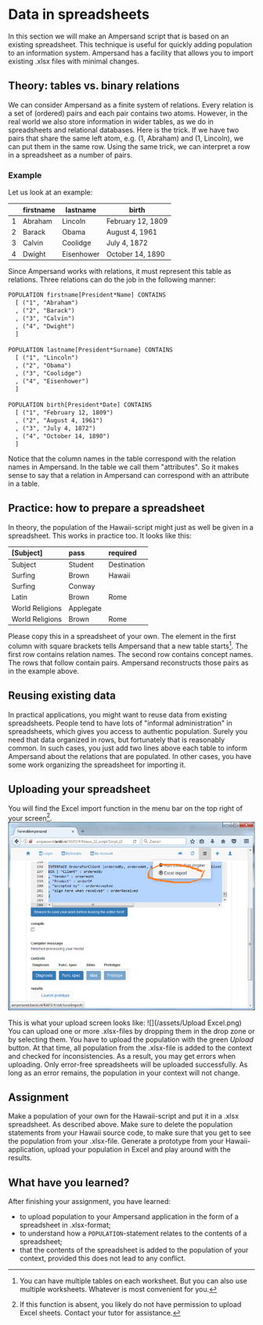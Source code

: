 # Data in spreadsheets

In this section we will make an Ampersand script that is based on an existing spreadsheet. This technique is useful for quickly adding population to an information system. Ampersand has a facility that allows you to import existing .xlsx files with minimal changes.

## Theory: tables vs. binary relations

We can consider Ampersand as a finite system of relations. Every relation is a set of \(ordered\) pairs and each pair contains two atoms. However, in the real world we also store information in wider tables, as we do in spreadsheets and relational databases. Here is the trick. If we have two pairs that share the same left atom, e.g. \(1, Abraham\) and \(1, Lincoln\), we can put them in the same row. Using the same trick, we can interpret a row in a spreadsheet as a number of pairs.

### Example

Let us look at an example:

|  | firstname | lastname | birth |
| --- | --- | --- | --- |
| 1 | Abraham | Lincoln | February 12, 1809 |
| 2 | Barack | Obama | August 4, 1961 |
| 3 | Calvin | Coolidge | July 4, 1872 |
| 4 | Dwight | Eisenhower | October 14, 1890 |

Since Ampersand works with relations, it must represent this table as relations. Three relations can do the job in the following manner:

```
POPULATION firstname[President*Name] CONTAINS
  [ ("1", "Abraham")
  , ("2", "Barack")
  , ("3", "Calvin")
  , ("4", "Dwight")
  ]

POPULATION lastname[President*Surname] CONTAINS
  [ ("1", "Lincoln")
  , ("2", "Obama")
  , ("3", "Coolidge")
  , ("4", "Eisenhower")
  ]

POPULATION birth[President*Date] CONTAINS
  [ ("1", "February 12, 1809")
  , ("2", "August 4, 1961")
  , ("3", "July 4, 1872")
  , ("4", "October 14, 1890")
  ]
```

Notice that the column names in the table correspond with the relation names in Ampersand. In the table we call them "attributes". So it makes sense to say that a relation in Ampersand can correspond with an attribute in a table.

## Practice: how to prepare a spreadsheet

In theory, the population of the Hawaii-script might just as well be given in a spreadsheet. This works in practice too. It looks like this:

| \[Subject\] | pass | required |
| :--- | :--- | :--- |
| Subject | Student | Destination |
| Surfing | Brown | Hawaii |
| Surfing | Conway |  |
| Latin | Brown | Rome |
| World Religions | Applegate |  |
| World Religions | Brown | Rome |

Please copy this in a spreadsheet of your own. The element in the first column with square brackets tells Ampersand that a new table starts[^1]. The first row contains relation names. The second row contains concept names. The rows that follow contain pairs. Ampersand reconstructs those pairs as in the example above.
## Reusing existing data
In practical applications, you might want to reuse data from existing spreadsheets. People tend to have lots of "informal administration" in spreadsheets, which gives you access to authentic population. Surely you need that data organized in rows, but fortunately that is reasonably common. In such cases, you just add two lines above each table to inform Ampersand about the relations that are populated. In other cases, you have some work organizing the spreadsheet for importing it.

## Uploading your spreadsheet

You will find the Excel import function in the menu bar on the top right of your screen[^2].  
![](/assets/screenshot-import.png)  

This is what your upload screen looks like:
![](/assets/Upload Excel.png)
You can upload one or more .xlsx-files by dropping them in the drop zone or by selecting them. You have to upload the population with the green _Upload_ button. At that time, all population from the .xlsx-file is added to the context and checked for inconsistencies. As a result, you may get errors when uploading. Only error-free spreadsheets will be uploaded successfully. As long as an error remains, the population in your context will not change.

## Assignment

Make a population of your own for the Hawaii-script and put it in a .xlsx spreadsheet. As described above. Make sure to delete the population statements from your Hawaii source code, to make sure that you get to see the population from your .xlsx-file. Generate a prototype from your Hawaii-application, upload your population in Excel and play around with the results.

## What have you learned?

After finishing your assignment, you have learned:
* to upload population to your Ampersand application in the form of a spreadsheet in .xlsx-format;
* to understand how a `POPULATION`-statement relates to the contents of a spreadsheet;
* that the contents of the spreadsheet is added to the population of your context, provided this does not lead to any conflict.

[^1]: You can have multiple tables on each worksheet. But you can also use multiple worksheets. Whatever is most convenient for you.
[^2]: If this function is absent, you likely do not have permission to upload Excel sheets. Contact your tutor for assistance.

